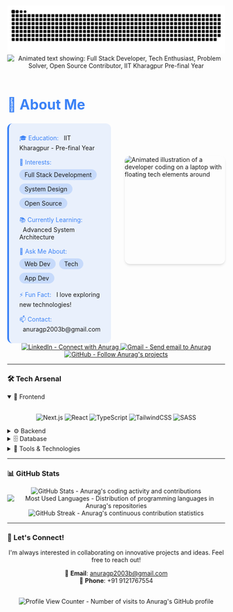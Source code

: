 <div align="center">
  <img src="https://raw.githubusercontent.com/platane/snk/output/github-contribution-grid-snake-dark.svg" alt="GitHub Contribution Snake Animation - Watch my contribution graph get eaten by a snake!" />
</div>

<div align="center">
  <img src="https://readme-typing-svg.demolab.com?font=Fira+Code&size=22&duration=3000&pause=1000&color=3B82F6&center=true&vCenter=true&repeat=true&width=435&lines=Full+Stack+Developer;Tech+Enthusiast;Problem+Solver;Open+Source+Contributor;IIT+Kharagpur+Pre-final+Year" alt="Animated text showing: Full Stack Developer, Tech Enthusiast, Problem Solver, Open Source Contributor, IIT Kharagpur Pre-final Year" />
</div>

<br/>


  <div style="display: flex; justify-content: space-between; align-items: center; gap: 2rem;">
    <div style="flex: 1;">
      <h2 style="color: #3B82F6; font-size: 2rem; margin-bottom: 1.5rem;">💫 About Me</h2>
      <div style="background: rgba(59, 130, 246, 0.1); padding: 1.5rem; border-radius: 12px; border-left: 4px solid #3B82F6;">
        <div style="margin-bottom: 1rem;">
          <span style="color: #3B82F6;">🎓 Education:</span>
          <span style="margin-left: 0.5rem;">IIT Kharagpur - Pre-final Year</span>
        </div>
        <div style="margin-bottom: 1rem;">
          <span style="color: #3B82F6;">🚀 Interests:</span>
          <div style="display: flex; gap: 0.5rem; flex-wrap: wrap; margin-top: 0.5rem;">
            <span style="background: rgba(59, 130, 246, 0.2); padding: 0.25rem 0.75rem; border-radius: 999px;">Full Stack Development</span>
            <span style="background: rgba(59, 130, 246, 0.2); padding: 0.25rem 0.75rem; border-radius: 999px;">System Design</span>
            <span style="background: rgba(59, 130, 246, 0.2); padding: 0.25rem 0.75rem; border-radius: 999px;">Open Source</span>
          </div>
        </div>
        <div style="margin-bottom: 1rem;">
          <span style="color: #3B82F6;">📚 Currently Learning:</span>
          <span style="margin-left: 0.5rem;">Advanced System Architecture</span>
        </div>
        <div style="margin-bottom: 1rem;">
          <span style="color: #3B82F6;">💬 Ask Me About:</span>
          <div style="display: flex; gap: 0.5rem; flex-wrap: wrap; margin-top: 0.5rem;">
            <span style="background: rgba(59, 130, 246, 0.2); padding: 0.25rem 0.75rem; border-radius: 999px;">Web Dev</span>
            <span style="background: rgba(59, 130, 246, 0.2); padding: 0.25rem 0.75rem; border-radius: 999px;">Tech</span>
            <span style="background: rgba(59, 130, 246, 0.2); padding: 0.25rem 0.75rem; border-radius: 999px;">App Dev</span>
          </div>
        </div>
        <div style="margin-bottom: 1rem;">
          <span style="color: #3B82F6;">⚡ Fun Fact:</span>
          <span style="margin-left: 0.5rem;">I love exploring new technologies!</span>
        </div>
        <div>
          <span style="color: #3B82F6;">📫 Contact:</span>
          <span style="margin-left: 0.5rem;">anuragp2003b@gmail.com</span>
        </div>
      </div>
    </div>
    <img src="https://camo.githubusercontent.com/7de37139d0b4c1ce40865e799b446c0e963a3dd8fb68d239707237c40604fa3d/68747470733a2f2f63646e2e6472696262626c652e636f6d2f75736572732f3733303730332f73637265656e73686f74732f363538313234332f6176656e746f2e676966" 
         alt="Animated illustration of a developer coding on a laptop with floating tech elements around" 
         style="height: 250px; border-radius: 12px; box-shadow: 0 4px 6px -1px rgba(0, 0, 0, 0.1), 0 2px 4px -1px rgba(0, 0, 0, 0.06);" />
  </div>
<div align="center">
  <a href="https://www.linkedin.com/in/anurag-p-33b370250/">
    <img src="https://img.shields.io/badge/LinkedIn-0077B5?style=for-the-badge&logo=linkedin&logoColor=white" alt="LinkedIn - Connect with Anurag"/>
  </a>
  <a href="mailto:anuragp2003b@gmail.com">
    <img src="https://img.shields.io/badge/Gmail-D14836?style=for-the-badge&logo=gmail&logoColor=white" alt="Gmail - Send email to Anurag"/>
  </a>
  <a href="https://github.com/anuragp22">
    <img src="https://img.shields.io/badge/GitHub-100000?style=for-the-badge&logo=github&logoColor=white" alt="GitHub - Follow Anurag's projects"/>
  </a>
</div>

---

### 🛠️ Tech Arsenal

<details open>
<summary>📱 Frontend</summary>
<br>
<div align="center">
  
  ![Next.js](https://img.shields.io/badge/Next.js-000000?style=for-the-badge&logo=next.js&logoColor=white)
  ![React](https://img.shields.io/badge/React-20232A?style=for-the-badge&logo=react&logoColor=61DAFB)
  ![TypeScript](https://img.shields.io/badge/TypeScript-007ACC?style=for-the-badge&logo=typescript&logoColor=white)
  ![TailwindCSS](https://img.shields.io/badge/Tailwind_CSS-38B2AC?style=for-the-badge&logo=tailwind-css&logoColor=white)
  ![SASS](https://img.shields.io/badge/Sass-CC6699?style=for-the-badge&logo=sass&logoColor=white)
  
</div>
</details>

<details>
<summary>⚙️ Backend</summary>
<br>
<div align="center">
  
  ![Node.js](https://img.shields.io/badge/Node.js-339933?style=for-the-badge&logo=node.js&logoColor=white)
  ![Express](https://img.shields.io/badge/Express.js-000000?style=for-the-badge&logo=express&logoColor=white)
  ![Django](https://img.shields.io/badge/Django-092E20?style=for-the-badge&logo=django&logoColor=white)
  ![Go](https://img.shields.io/badge/Go-00ADD8?style=for-the-badge&logo=go&logoColor=white)
  
</div>
</details>

<details>
<summary>🗄️ Database</summary>
<br>
<div align="center">
  
  ![MongoDB](https://img.shields.io/badge/MongoDB-4EA94B?style=for-the-badge&logo=mongodb&logoColor=white)
  ![PostgreSQL](https://img.shields.io/badge/PostgreSQL-316192?style=for-the-badge&logo=postgresql&logoColor=white)
  ![MySQL](https://img.shields.io/badge/MySQL-005C84?style=for-the-badge&logo=mysql&logoColor=white)
  ![Firebase](https://img.shields.io/badge/Firebase-039BE5?style=for-the-badge&logo=firebase&logoColor=white)
  
</div>
</details>

<details>
<summary>🔧 Tools & Technologies</summary>
<br>
<div align="center">
  
  ![Docker](https://img.shields.io/badge/Docker-2CA5E0?style=for-the-badge&logo=docker&logoColor=white)
  ![Git](https://img.shields.io/badge/Git-F05032?style=for-the-badge&logo=git&logoColor=white)
  ![Postman](https://img.shields.io/badge/Postman-FF6C37?style=for-the-badge&logo=postman&logoColor=white)
  ![Linux](https://img.shields.io/badge/Linux-FCC624?style=for-the-badge&logo=linux&logoColor=black)
  ![VS Code](https://img.shields.io/badge/VS_Code-0078D4?style=for-the-badge&logo=visual%20studio%20code&logoColor=white)
  ![Figma](https://img.shields.io/badge/Figma-F24E1E?style=for-the-badge&logo=figma&logoColor=white)
  
</div>
</details>

---

### 📊 GitHub Stats

<div align="center">
  <img width="49%" height="195px" src="https://github-readme-stats.vercel.app/api?username=anuragp22&show_icons=true&count_private=true&hide_border=true&title_color=3B82F6&icon_color=3B82F6&text_color=c9d1d9&bg_color=0d1117" alt="GitHub Stats - Anurag's coding activity and contributions" /> 
  <img width="41%" height="195px" src="https://github-readme-stats.vercel.app/api/top-langs/?username=anuragp22&layout=compact&hide_border=true&title_color=3B82F6&text_color=c9d1d9&bg_color=0d1117" alt="Most Used Languages - Distribution of programming languages in Anurag's repositories" />
</div>

<div align="center">
  <img height="195px" src="https://github-readme-streak-stats.herokuapp.com/?user=anuragp22&theme=github-dark-blue&hide_border=true&stroke=31347a&background=0D1117" alt="GitHub Streak - Anurag's continuous contribution statistics" />
</div>

---

### 🚀 Let's Connect!

<div align="center">
  <p>I'm always interested in collaborating on innovative projects and ideas. Feel free to reach out!</p>
  
  📧 **Email**: anuragp2003b@gmail.com<br>
  📱 **Phone**: +91 9121767554
  
  <br>
  
  <img src="https://komarev.com/ghpvc/?username=anuragp22&label=Profile%20Views&color=3b82f6&style=flat" alt="Profile View Counter - Number of visits to Anurag's GitHub profile" />
</div>
